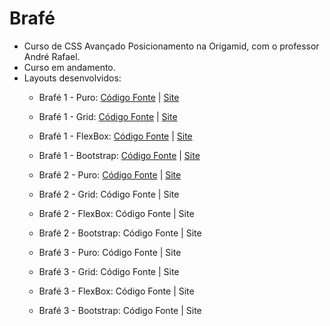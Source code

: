 # Brafé
* Curso de CSS Avançado Posicionamento na Origamid, com o professor André Rafael.
* Curso em andamento.
* Layouts desenvolvidos:
  * Brafé 1 - Puro: [Código Fonte](https://github.com/Lucas-HMSC/brafe/tree/main/brafe-1/puro) | [Site](https://lucas-hmsc.github.io/brafe/brafe-1/puro/)
  * Brafé 1 - Grid: [Código Fonte](https://github.com/Lucas-HMSC/brafe/tree/main/brafe-1/grid) | [Site](https://lucas-hmsc.github.io/brafe/brafe-1/grid/)
  * Brafé 1 - FlexBox: [Código Fonte](https://github.com/Lucas-HMSC/brafe/tree/main/brafe-1/flexbox) | [Site](https://lucas-hmsc.github.io/brafe/brafe-1/flexbox/)
  * Brafé 1 - Bootstrap: [Código Fonte](https://github.com/Lucas-HMSC/brafe/tree/main/brafe-1/bootstrap) | [Site](https://lucas-hmsc.github.io/brafe/brafe-1/bootstrap/)
  
  * Brafé 2 - Puro: [Código Fonte](https://github.com/Lucas-HMSC/brafe/tree/main/brafe-1/puro) | [Site](https://lucas-hmsc.github.io/brafe/brafe-2/puro/)
  * Brafé 2 - Grid: Código Fonte | Site
  * Brafé 2 - FlexBox: Código Fonte | Site
  * Brafé 2 - Bootstrap: Código Fonte | Site

  * Brafé 3 - Puro: Código Fonte | Site
  * Brafé 3 - Grid: Código Fonte | Site
  * Brafé 3 - FlexBox: Código Fonte | Site
  * Brafé 3 - Bootstrap: Código Fonte | Site
